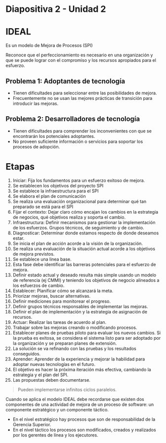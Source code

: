 
Diapositiva 2 - Unidad 2
=============

# IDEAL
Es un modelo de Mejora de Procesos (SPI)

Reconoce que el perfeccionamiento es necesario en una organización y que se puede lograr con el compromiso y los recursos apropiados para el esfuerzo.


## Problema 1: Adoptantes de tecnología

* Tienen dificultades para seleccionar entre las posibilidades de mejora.
* Frecuentemente no se usan las mejores prácticas de transición para introducir las mejoras.

## Problema 2: Desarrolladores de tecnología
* Tienen dificultades para comprender los inconvenientes con que se encontrarán los potenciales adoptantes.
* No proveen suficiente información o servicios para soportar los procesos de adopción.

# Etapas

1. Iniciar: Fija los fundamentos para un esfuerzo exitoso de mejora.
  1. Se establecen los objetivos del proyecto SPI
  1. Se establece la infraestructura para el SPI
  1. Se elabora el plan de comunicación
  1. Se realiza una evaluación organizacional para determinar qué tan preparado se está para el SPI
  1. Fijar el contexto: Dejar claro cómo encajan los cambios en la estrategia de negocios, qué objetivos realiza y soporta el cambio.
  1. Infraestructura: Definir mecanismos para gestionar la implementación de los esfuerzos. Grupos técnicos, de seguimiento y de cambio.
1. Diagnosticar: Determinar donde estamos respecto de donde deseamos estar.
  1. Se inicia el plan de acción acorde a la visión de la organización.
  1. Se realiza una evaluación de la situación actual acorde a los objetivos de mejora previstos.
  1. Se establece una linea base.
  1. Esta fase debe identificar las barreras potenciales para el esfuerzo de mejora.
  1. Definir estado actual y deseado resulta más simple usando un modelo de referencia (ej CMMI) y teniendo los objetivos de negocio alineados a los esfuerzos de cambio.
1. Establecer: Planificar cómo se alcanzará la meta.
  1. Priorizar mejoras, buscar alternativas.
  1. Definir mediciones para monitorear el progreso.
  1. Definir grupos técnicos responsables de implementar las mejoras.
  1. Definir el plan de implementación y la estrategia de asignación de recursos.
1. Actuar: Realizar las tareas de acuerdo al plan.
  1. Trabajar sobre las mejoras creando o modificando procesos.
  1. Establecer planes de pruebas piloto para evaluar los nuevos cambios. Si la prueba es exitosa, se considera el sistema listo para ser adoptado por la organización y se preparan planes de extensión.
  1. La solución se va refinando con las pruebas y los resultados conseguidos.
1. Aprender: Aprender de la experiencia y mejorar la habilidad para adoptar nuevas tecnologías en el futuro.
  1. El objetivo es hacer la próxima iteración más efectiva, cambiando la estrategia y el plan del SPI.
  1. Las propuestas deben documentarse.


> Pueden implementarse infinitos ciclos paralelos.

Cuando se aplica el modelo IDEAL debe recordarse que existen dos componentes de una actividad de mejora de un proceso de software: un componente estratégico y un componente táctico.

* En el nivel estratégico hay procesos que son de responsabilidad de la Gerencia Superior.
* En el nivel táctico los procesos son modificados, creados y realizados por los gerentes de línea y los ejecutores.
